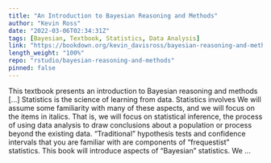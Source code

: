 ```yaml
---
title: "An Introduction to Bayesian Reasoning and Methods"
author: "Kevin Ross"
date: "2022-03-06T02:34:31Z"
tags: [Bayesian, Textbook, Statistics, Data Analysis]
link: "https://bookdown.org/kevin_davisross/bayesian-reasoning-and-methods/"
length_weight: "100%"
repo: "rstudio/bayesian-reasoning-and-methods"
pinned: false
---
```


This textbook presents an introduction to Bayesian reasoning and methods [...] Statistics is the science of learning from data. Statistics involves We will assume some familiarity with many of these aspects, and we will focus on the items in italics. That is, we will focus on statistical inference, the process of using data analysis to draw conclusions about a population or process beyond the existing data. “Traditional” hypothesis tests and confidence intervals that you are familiar with are components of “frequestist” statistics. This book will introduce aspects of “Bayesian” statistics. We  ...
